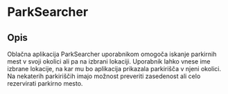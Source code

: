 # ParkSearcher

## Opis

Oblačna aplikacija ParkSearcher uporabnikom omogoča iskanje parkirnih mest v svoji okolici ali pa na izbrani lokaciji. Uporabnik lahko vnese ime izbrane lokacije, na kar mu bo aplikacija prikazala parkirišča v njeni okolici. Na nekaterih parkiriščih imajo možnost preveriti zasedenost ali celo rezervirati parkirno mesto.
